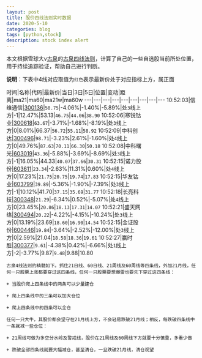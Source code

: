 ```yaml
---
layout: post
title: 股价四线法则实时数据
date: 2020-5-10
categories: blog
tags: [python,stock]
description: stock index alert
---
```



本文根据雪球大v[古泉](https://xueqiu.com/u/7148646888)的[古泉四线法则](https://xueqiu.com/7148646888/130498192)，计算了自己的一些自选股当前所处位置，用于持续追踪验证，帮助自己进行判断。

**说明**：下表中4线对应取值为`红色`表示最新价处于对应指标上方，属正面

时间|名称|代码|最新价|当日|3日|5日|位置|变动|距离|ma21|ma60|ma21w|ma60w
---|---|---|---|---|---|---|---|---
10:52:03|信维通信|[300136](https://xueqiu.com/S/SZ300136)|`50.75`|-4.06%|-1.40%|-5.89%|处`3`线上方|-1|12.47%|53.13|`46.75`|`44.06`|`38.90`
10:52:06|寒锐钴业|[300618](https://xueqiu.com/S/SZ300618)|`63.67`|-3.71%|-1.68%|-8.19%|处`3`线上方|0|8.01%|66.37|`56.72`|`55.11`|`58.92`
10:52:09|中科创达|[300496](https://xueqiu.com/S/SZ300496)|`98.71`|-3.23%|2.61%|-1.60%|处`4`线上方|0|49.76%|`87.63`|`70.11`|`66.30`|`50.18`
10:52:08|中科曙光|[603019](https://xueqiu.com/S/SH603019)|`43.36`|-5.88%|-3.69%|-8.69%|处`3`线上方|-1|16.05%|44.33|`40.07`|`37.66`|`30.31`
10:52:15|诺力股份|[603611](https://xueqiu.com/S/SH603611)|`23.34`|-2.63%|11.31%|0.60%|处`4`线上方|0|17.23%|`21.75`|`20.75`|`19.74`|`17.83`
10:52:15|华友钴业|[603799](https://xueqiu.com/S/SH603799)|`39.89`|-5.36%|-1.90%|-7.39%|处`3`线上方|-1|10.12%|41.70|`37.15`|`35.69`|`31.77`
10:52:18|长亮科技|[300348](https://xueqiu.com/S/SZ300348)|`21.29`|-6.34%|0.52%|-5.07%|处`4`线上方|0|23.45%|`20.86`|`18.13`|`17.31`|`14.07`
10:52:21|盛天网络|[300494](https://xueqiu.com/S/SZ300494)|`20.22`|-4.22%|-4.15%|-10.24%|处`3`线上方|0|13.19%|23.69|`18.60`|`16.90`|`14.54`
10:52:15|金证股份|[600446](https://xueqiu.com/S/SH600446)|`19.84`|-3.64%|-2.52%|-12.00%|处`3`线上方|0|2.59%|21.04|`18.58`|`18.36`|`19.61`
10:52:27|赢时胜|[300377](https://xueqiu.com/S/SZ300377)|`9.61`|-4.38%|0.42%|-6.66%|处`1`线上方|-2|-3.77%|9.87|`9.48`|9.88|10.80

```
古泉4线法则的精髓如下。抓住21日线、60日线、21周线及60周线等四条线，外加21月线，任何一只股票上涨都要穿过这四条线，任何一只股票要想爆雷也要先下穿过这四条线：

+ 当股价爬上四条线中的两条可以少量建仓

+ 爬上四条线中的三条可以加大仓位

+ 爬上四条线中的四条可以全仓

任何一只大牛，其股价都会坚守在21月线上方，不会轻易跌破21月线；相反，每跌破四条线中一条就减一些仓位：

+ 21周线可做为多空分水岭及警戒线，股价在21周线及60周线下方就要十分慎重，多看少做

+ 跌破全部四条线就要大幅减仓，甚至清仓，一旦跌破21月线，清仓观望
```
